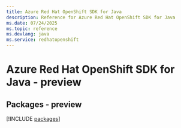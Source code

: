 ```yaml
---
title: Azure Red Hat OpenShift SDK for Java
description: Reference for Azure Red Hat OpenShift SDK for Java
ms.date: 07/24/2025
ms.topic: reference
ms.devlang: java
ms.service: redhatopenshift
---
```

# Azure Red Hat OpenShift SDK for Java - preview
## Packages - preview
[!INCLUDE [packages](red-hat-openshift-index.md)]